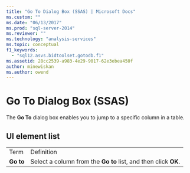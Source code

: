 ```yaml
---
title: "Go To Dialog Box (SSAS) | Microsoft Docs"
ms.custom: ""
ms.date: "06/13/2017"
ms.prod: "sql-server-2014"
ms.reviewer: ""
ms.technology: "analysis-services"
ms.topic: conceptual
f1_keywords: 
  - "sql12.asvs.bidtoolset.gotodb.f1"
ms.assetid: 28cc2539-a983-4e29-9017-62e3ebea450f
author: minewiskan
ms.author: owend
---
```

# Go To Dialog Box (SSAS)
  The **Go To** dialog box enables you to jump to a specific column in a table.  
  
## UI element list  
  
|||  
|-|-|  
|Term|Definition|  
|**Go to**|Select a column from the **Go to** list, and then click **OK**.|  
  
  
